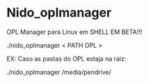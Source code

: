 # Nido_oplmanager

OPL Manager para Linux em SHELL EM BETA!!!

./nido_oplmanager < PATH OPL >

EX:
Caso as pastas do OPL estaja na raiz:


./nido_oplmanager /media/pendrive/
